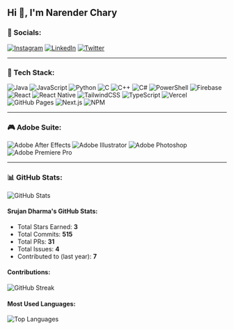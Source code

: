 ## Hi 👋, I'm Narender Chary

### 📲 Socials:
[![Instagram](https://img.shields.io/badge/Instagram-E4405F?style=for-the-badge&logo=instagram&logoColor=white)](https://instagram.com) [![LinkedIn](https://img.shields.io/badge/LinkedIn-0077B5?style=for-the-badge&logo=linkedin&logoColor=white)](https://linkedin.com) [![Twitter](https://img.shields.io/badge/Twitter-1DA1F2?style=for-the-badge&logo=twitter&logoColor=white)](https://twitter.com)

---
### 🤖 Tech Stack:
![Java](https://img.shields.io/badge/Java-ED8B00?style=for-the-badge&logo=java&logoColor=white)
![JavaScript](https://img.shields.io/badge/JavaScript-F7DF1E?style=for-the-badge&logo=javascript&logoColor=black)
![Python](https://img.shields.io/badge/Python-3776AB?style=for-the-badge&logo=python&logoColor=white)
![C](https://img.shields.io/badge/C-00599C?style=for-the-badge&logo=c&logoColor=white)
![C++](https://img.shields.io/badge/C%2B%2B-00599C?style=for-the-badge&logo=c%2B%2B&logoColor=white)
![C#](https://img.shields.io/badge/C%23-239120?style=for-the-badge&logo=c-sharp&logoColor=white)
![PowerShell](https://img.shields.io/badge/PowerShell-5391FE?style=for-the-badge&logo=powershell&logoColor=white)
![Firebase](https://img.shields.io/badge/Firebase-FFCA28?style=for-the-badge&logo=firebase&logoColor=black)
![React](https://img.shields.io/badge/React-20232A?style=for-the-badge&logo=react&logoColor=61DAFB)
![React Native](https://img.shields.io/badge/React_Native-20232A?style=for-the-badge&logo=react&logoColor=61DAFB)
![TailwindCSS](https://img.shields.io/badge/TailwindCSS-38B2AC?style=for-the-badge&logo=tailwind-css&logoColor=white)
![TypeScript](https://img.shields.io/badge/TypeScript-3178C6?style=for-the-badge&logo=typescript&logoColor=white)
![Vercel](https://img.shields.io/badge/Vercel-000000?style=for-the-badge&logo=vercel&logoColor=white)
![GitHub Pages](https://img.shields.io/badge/GitHub_Pages-222222?style=for-the-badge&logo=githubpages&logoColor=white)
![Next.js](https://img.shields.io/badge/Next.js-000000?style=for-the-badge&logo=next.js&logoColor=white)
![NPM](https://img.shields.io/badge/NPM-CB3837?style=for-the-badge&logo=npm&logoColor=white)

---
### 🎮 Adobe Suite:
![Adobe After Effects](https://img.shields.io/badge/Adobe_After_Effects-9999FF?style=for-the-badge&logo=adobeaftereffects&logoColor=white)
![Adobe Illustrator](https://img.shields.io/badge/Adobe_Illustrator-FF9A00?style=for-the-badge&logo=adobeillustrator&logoColor=white)
![Adobe Photoshop](https://img.shields.io/badge/Adobe_Photoshop-31A8FF?style=for-the-badge&logo=adobephotoshop&logoColor=white)
![Adobe Premiere Pro](https://img.shields.io/badge/Adobe_Premiere_Pro-9999FF?style=for-the-badge&logo=adobepremierepro&logoColor=white)

---
### 📊 GitHub Stats:
![GitHub Stats](https://github-readme-stats.vercel.app/api?username=srujan8404&show_icons=true&theme=dark)

#### Srujan Dharma's GitHub Stats:
- Total Stars Earned: **3**
- Total Commits: **515**
- Total PRs: **31**
- Total Issues: **4**
- Contributed to (last year): **7**

#### Contributions:
![GitHub Streak](https://github-readme-streak-stats.herokuapp.com/?user=srujan8404&theme=dark)

#### Most Used Languages:
![Top Languages](https://github-readme-stats.vercel.app/api/top-langs/?username=srujan8404&layout=compact&theme=dark)
